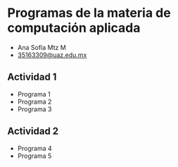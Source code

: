 # Programas de la materia de computación aplicada
- Ana Sofía Mtz M
- 35163309@uaz.edu.mx

## Actividad 1
- Programa 1
- Programa 2
- Programa 3

## Actividad 2
- Programa 4
- Programa 5
